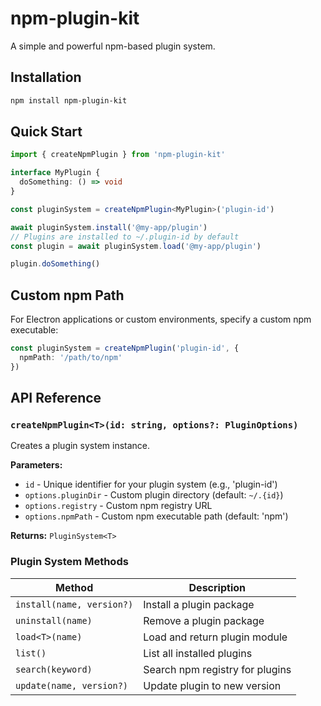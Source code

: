 # npm-plugin-kit

A simple and powerful npm-based plugin system.

## Installation

```bash
npm install npm-plugin-kit
```

## Quick Start

```typescript
import { createNpmPlugin } from 'npm-plugin-kit'

interface MyPlugin {
  doSomething: () => void
}

const pluginSystem = createNpmPlugin<MyPlugin>('plugin-id')

await pluginSystem.install('@my-app/plugin')
// Plugins are installed to ~/.plugin-id by default
const plugin = await pluginSystem.load('@my-app/plugin')

plugin.doSomething()
```

## Custom npm Path

For Electron applications or custom environments, specify a custom npm executable:

```typescript
const pluginSystem = createNpmPlugin('plugin-id', {
  npmPath: '/path/to/npm'
})
```

## API Reference

### `createNpmPlugin<T>(id: string, options?: PluginOptions)`

Creates a plugin system instance.

**Parameters:**
- `id` - Unique identifier for your plugin system (e.g., 'plugin-id')
- `options.pluginDir` - Custom plugin directory (default: `~/.{id}`)
- `options.registry` - Custom npm registry URL
- `options.npmPath` - Custom npm executable path (default: 'npm')

**Returns:** `PluginSystem<T>`

### Plugin System Methods

| Method | Description |
|--------|-------------|
| `install(name, version?)` | Install a plugin package |
| `uninstall(name)` | Remove a plugin package |
| `load<T>(name)` | Load and return plugin module |
| `list()` | List all installed plugins |
| `search(keyword)` | Search npm registry for plugins |
| `update(name, version?)` | Update plugin to new version |
